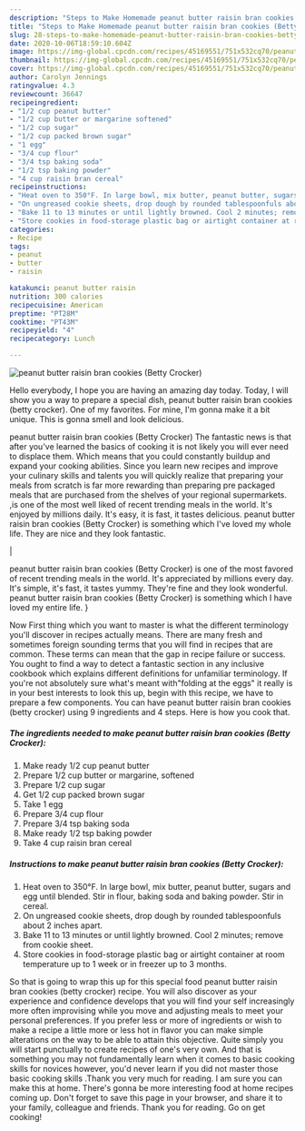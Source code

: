 ```yaml
---
description: "Steps to Make Homemade peanut butter raisin bran cookies (Betty Crocker)"
title: "Steps to Make Homemade peanut butter raisin bran cookies (Betty Crocker)"
slug: 28-steps-to-make-homemade-peanut-butter-raisin-bran-cookies-betty-crocker
date: 2020-10-06T18:59:10.604Z
image: https://img-global.cpcdn.com/recipes/45169551/751x532cq70/peanut-butter-raisin-bran-cookies-betty-crocker-recipe-main-photo.jpg
thumbnail: https://img-global.cpcdn.com/recipes/45169551/751x532cq70/peanut-butter-raisin-bran-cookies-betty-crocker-recipe-main-photo.jpg
cover: https://img-global.cpcdn.com/recipes/45169551/751x532cq70/peanut-butter-raisin-bran-cookies-betty-crocker-recipe-main-photo.jpg
author: Carolyn Jennings
ratingvalue: 4.3
reviewcount: 36647
recipeingredient:
- "1/2 cup peanut butter"
- "1/2 cup butter or margarine softened"
- "1/2 cup sugar"
- "1/2 cup packed brown sugar"
- "1 egg"
- "3/4 cup flour"
- "3/4 tsp baking soda"
- "1/2 tsp baking powder"
- "4 cup raisin bran cereal"
recipeinstructions:
- "Heat oven to 350°F. In large bowl, mix butter, peanut butter, sugars and egg until blended. Stir in flour, baking soda and baking powder. Stir in cereal."
- "On ungreased cookie sheets, drop dough by rounded tablespoonfuls about 2 inches apart."
- "Bake 11 to 13 minutes or until lightly browned. Cool 2 minutes; remove from cookie sheet."
- "Store cookies in food-storage plastic bag or airtight container at room temperature up to 1 week or in freezer up to 3 months."
categories:
- Recipe
tags:
- peanut
- butter
- raisin

katakunci: peanut butter raisin 
nutrition: 300 calories
recipecuisine: American
preptime: "PT28M"
cooktime: "PT43M"
recipeyield: "4"
recipecategory: Lunch

---
```



![peanut butter raisin bran cookies (Betty Crocker)](https://img-global.cpcdn.com/recipes/45169551/751x532cq70/peanut-butter-raisin-bran-cookies-betty-crocker-recipe-main-photo.jpg)

Hello everybody, I hope you are having an amazing day today. Today, I will show you a way to prepare a special dish, peanut butter raisin bran cookies (betty crocker). One of my favorites. For mine, I'm gonna make it a bit unique. This is gonna smell and look delicious.

peanut butter raisin bran cookies (Betty Crocker) The fantastic news is that after you've learned the basics of cooking it is not likely you will ever need to displace them. Which means that you could constantly buildup and expand your cooking abilities. Since you learn new recipes and improve your culinary skills and talents you will quickly realize that preparing your meals from scratch is far more rewarding than preparing pre packaged meals that are purchased from the shelves of your regional supermarkets.
,is one of the most well liked of recent trending meals in the world. It's enjoyed by millions daily. It's easy, it is fast, it tastes delicious. peanut butter raisin bran cookies (Betty Crocker) is something which I've loved my whole life. They are nice and they look fantastic.


|


peanut butter raisin bran cookies (Betty Crocker) is one of the most favored of recent trending meals in the world. It's appreciated by millions every day. It's simple, it's fast, it tastes yummy. They're fine and they look wonderful. peanut butter raisin bran cookies (Betty Crocker) is something which I have loved my entire life.
}

Now First thing which you want to master is what the different terminology you'll discover in recipes actually means. There are many fresh and sometimes foreign sounding terms that you will find in recipes that are common. These terms can mean that the gap in recipe failure or success. You ought to find a way to detect a fantastic section in any inclusive cookbook which explains different definitions for unfamiliar terminology. If you're not absolutely sure what's meant with"folding at the eggs" it really is in your best interests to look this up,
begin with this recipe, we have to prepare a few components. You can have peanut butter raisin bran cookies (betty crocker) using 9 ingredients and 4 steps. Here is how you cook that.

<!--inarticleads1-->

##### The ingredients needed to make peanut butter raisin bran cookies (Betty Crocker):

1. Make ready 1/2 cup peanut butter
1. Prepare 1/2 cup butter or margarine, softened
1. Prepare 1/2 cup sugar
1. Get 1/2 cup packed brown sugar
1. Take 1 egg
1. Prepare 3/4 cup flour
1. Prepare 3/4 tsp baking soda
1. Make ready 1/2 tsp baking powder
1. Take 4 cup raisin bran cereal




<!--inarticleads2-->

##### Instructions to make peanut butter raisin bran cookies (Betty Crocker):

1. Heat oven to 350°F. In large bowl, mix butter, peanut butter, sugars and egg until blended. Stir in flour, baking soda and baking powder. Stir in cereal.
1. On ungreased cookie sheets, drop dough by rounded tablespoonfuls about 2 inches apart.
1. Bake 11 to 13 minutes or until lightly browned. Cool 2 minutes; remove from cookie sheet.
1. Store cookies in food-storage plastic bag or airtight container at room temperature up to 1 week or in freezer up to 3 months.




So that is going to wrap this up for this special food peanut butter raisin bran cookies (betty crocker) recipe. You will also discover as your experience and confidence develops that you will find your self increasingly more often improvising while you move and adjusting meals to meet your personal preferences. If you prefer less or more of ingredients or wish to make a recipe a little more or less hot in flavor you can make simple alterations on the way to be able to attain this objective. Quite simply you will start punctually to create recipes of one's very own. And that is something you may not fundamentally learn when it comes to basic cooking skills for novices however, you'd never learn if you did not master those basic cooking skills .Thank you very much for reading. I am sure you can make this at home. There's gonna be more interesting food at home recipes coming up. Don't forget to save this page in your browser, and share it to your family, colleague and friends. Thank you for reading. Go on get cooking!
